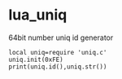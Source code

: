 # lua_uniq
64bit number uniq id generator
  
    local uniq=require 'uniq.c'
    uniq.init(0xFE)
    print(uniq.id(),uniq.str())
